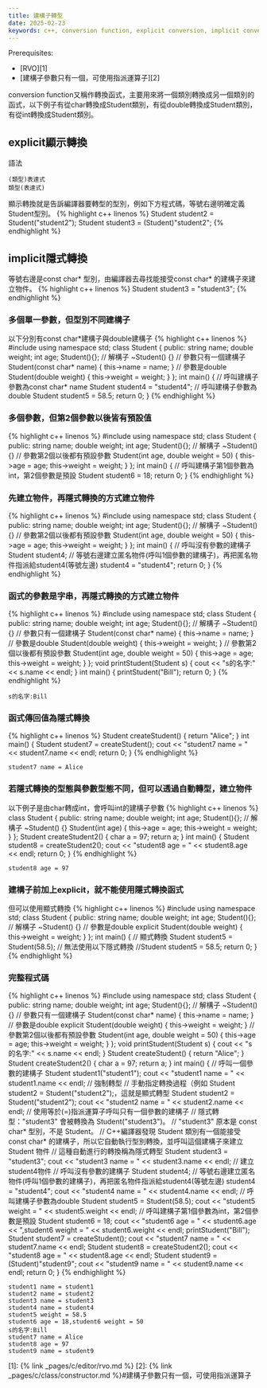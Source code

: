 ```yaml
---
title: 建構子轉型
date: 2025-02-23
keywords: c++, conversion function, explicit conversion, implicit conversion
---
```


Prerequisites:
- [RVO][1]
- [建構子參數只有一個，可使用指派運算子][2]

conversion function又稱作轉換函式，主要用來將一個類別轉換成另一個類別的函式，以下例子有從char轉換成Student類別，有從double轉換成Student類別，有從int轉換成Student類別。

## explicit顯示轉換

語法
```
(類型)表達式
類型(表達式)
```

顯示轉換就是告訴編譯器要轉型的型別，例如下方程式碼，等號右邊明確定義Student型別。
{% highlight c++ linenos %}
Student student2 = Student("student2");
Student student3 = (Student)"student2";
{% endhighlight %}

## implicit隱式轉換
等號右邊是const char\* 型別，由編譯器去尋找能接受const char\* 的建構子來建立物件。
{% highlight c++ linenos %}
Student student3 = "student3";
{% endhighlight %}

### 多個單一參數，但型別不同建構子

以下分別有const char\*建構子與double建構子
{% highlight c++ linenos %}
#include <iostream>
using namespace std;
class Student {
public:
  string name;
  double weight;
  int age;
  Student(){};
  // 解構子
  ~Student() {}
  // 參數只有一個建構子
  Student(const char* name) {
    this->name = name;
  }
  // 參數是double
  Student(double weight) {
    this->weight = weight;
  }
};
int main() {
  // 呼叫建構子參數為const char* name
  Student student4 = "student4";
  // 呼叫建構子參數為double
  Student student5 = 58.5;
  return 0;
}
{% endhighlight %}


### 多個參數，但第2個參數以後皆有預設值
{% highlight c++ linenos %}
#include <iostream>
using namespace std;
class Student {
public:
  string name;
  double weight;
  int age;
  Student(){};
  // 解構子
  ~Student() {}
  // 參數第2個以後都有預設參數
  Student(int age, double weight = 50) {
    this->age = age;
    this->weight = weight;
  }
};
int main() {
  // 呼叫建構子第1個參數為int，第2個參數是預設
  Student student6 = 18;
  return 0;
}
{% endhighlight %}

### 先建立物件，再隱式轉換的方式建立物件
{% highlight c++ linenos %}
#include <iostream>
using namespace std;
class Student {
public:
  string name;
  double weight;
  int age;
  Student(){};
  // 解構子
  ~Student() {}
  // 參數第2個以後都有預設參數
  Student(int age, double weight = 50) {
    this->age = age;
    this->weight = weight;
  }
};
int main() {
  // 呼叫沒有參數的建構子
  Student student4;
  // 等號右邊建立匿名物件(呼叫1個參數的建構子)，再把匿名物件指派給student4(等號左邊)
  student4 = "student4";
  return 0;
}
{% endhighlight %}

### 函式的參數是字串，再隱式轉換的方式建立物件
{% highlight c++ linenos %}
#include <iostream>
using namespace std;
class Student {
public:
  string name;
  double weight;
  int age;
  Student(){};
  // 解構子
  ~Student() {}
  // 參數只有一個建構子
  Student(const char* name) {
    this->name = name;
  }
  // 參數是double
  Student(double weight) {
    this->weight = weight;
  }
  // 參數第2個以後都有預設參數
  Student(int age, double weight = 50) {
    this->age = age;
    this->weight = weight;
  }
};
void printStudent(Student s) {
  cout << "s的名字:" << s.name << endl;
}
int main() {
  printStudent("Bill");
  return 0;
}
{% endhighlight %}
```
s的名字:Bill
```

### 函式傳回值為隱式轉換

{% highlight c++ linenos %}
Student createStudent() {
  return "Alice";
}
int main() {
  Student student7 = createStudent();
  cout << "student7 name = " << student7.name << endl;
  return 0;
}
{% endhighlight %}
```
student7 name = Alice
```
### 若隱式轉換的型態與參數型態不同，但可以透過自動轉型，建立物件
以下例子是由char轉成int，會呼叫int的建構子參數
{% highlight c++ linenos %}
class Student {
public:
  string name;
  double weight;
  int age;
  Student(){};
  // 解構子
  ~Student() {}
  Student(int age) {
    this->age = age;
    this->weight = weight;
  }
};
Student createStudent2() {
  char a = 97;
  return a;
}
int main() {
  Student student8 = createStudent2();
  cout << "student8 age = " << student8.age << endl;
  return 0;
}
{% endhighlight %}
```
student8 age = 97
```

### 建構子前加上explicit，就不能使用隱式轉換函式
但可以使用顯式轉換
{% highlight c++ linenos %}
#include <iostream>
using namespace std;
class Student {
public:
  string name;
  double weight;
  int age;
  Student(){};
  // 解構子
  ~Student() {}
  // 參數是double
  explicit Student(double weight) {
    this->weight = weight;
  }
};
int main() {
  // 顯式轉換
  Student student5 = Student(58.5);
  // 無法使用以下隱式轉換
  //Student student5 = 58.5;
  return 0;
}
{% endhighlight %}

### 完整程式碼
{% highlight c++ linenos %}
#include <iostream>
using namespace std;
class Student {
public:
  string name;
  double weight;
  int age;
  Student(){};
  // 解構子
  ~Student() {}
  // 參數只有一個建構子
  Student(const char* name) {
    this->name = name;
  }
  // 參數是double
  explicit Student(double weight) {
    this->weight = weight;
  }
  // 參數第2個以後都有預設參數
  Student(int age, double weight = 50) {
    this->age = age;
    this->weight = weight;
  }
};
void printStudent(Student s) {
  cout << "s的名字:" << s.name << endl;
}
Student createStudent() {
  return "Alice";
}
Student createStudent2() {
  char a = 97;
  return a;
}
int main() {
  // 呼叫一個參數的建構子
  Student student1("student1");
  cout << "student1 name = " << student1.name << endl;
  // 強制轉型
  // 手動指定轉換過程（例如 Student student2 = Student("student2");，這就是顯式轉型
  Student student2 = Student("student2");
  cout << "student2 name = " << student2.name << endl;
  // 使用等於(=)指派運算子呼叫只有一個參數的建構子
  // 隱式轉型："student3" 會被轉換為 Student("student3")。
  // "student3" 原本是 const char* 型別，不是 Student。
  //  C++編譯器發現 Student 類別有一個能接受 const char* 的建構子，所以它自動執行型別轉換，並呼叫這個建構子來建立 Student 物件
  // 這種自動進行的轉換稱為隱式轉型
  Student student3 = "student3";
  cout << "student3 name = " << student3.name << endl;
  // 建立student4物件
  // 呼叫沒有參數的建構子
  Student student4;
  // 等號右邊建立匿名物件(呼叫1個參數的建構子)，再把匿名物件指派給student4(等號左邊)
  student4 = "student4";
  cout << "student4 name = " << student4.name << endl;
  // 呼叫建構子參數為double
  Student student5 = Student(58.5);
  cout << "student5 weight = " << student5.weight << endl;
  // 呼叫建構子第1個參數為int，第2個參數是預設
  Student student6 = 18;
  cout << "student6 age = " << student6.age << ",student6 weight = " << student6.weight << endl;
  printStudent("Bill");
  Student student7 = createStudent();
  cout << "student7 name = " << student7.name << endl;
  Student student8 = createStudent2();
  cout << "student8 age = " << student8.age << endl;
  Student student9 = (Student)"student9";
  cout << "student9 name = " << student9.name << endl;
  return 0;
}
{% endhighlight %}
```
student1 name = student1
student2 name = student2
student3 name = student3
student4 name = student4
student5 weight = 58.5
student6 age = 18,student6 weight = 50
s的名字:Bill
student7 name = Alice
student8 age = 97
student9 name = student9
```


[1]: {% link _pages/c/editor/rvo.md %}
[2]: {% link _pages/c/class/constructor.md %}#建構子參數只有一個，可使用指派運算子